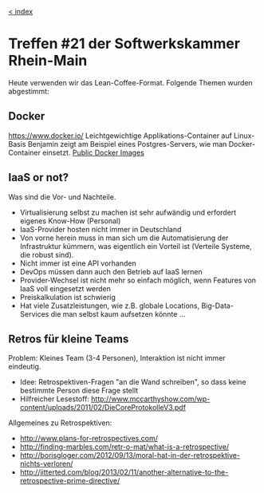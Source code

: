 [< index](/wiki/rheinmain/index)

Treffen #21 der Softwerkskammer Rhein-Main
=====================================

Heute verwenden wir das Lean-Coffee-Format.
Folgende Themen wurden abgestimmt:

Docker
----------
https://www.docker.io/
Leichtgewichtige Applikations-Container auf Linux-Basis
Benjamin zeigt am Beispiel eines Postgres-Servers, wie man Docker-Container einsetzt.
[Public Docker Images](https://github.com/dotcloud/docker/wiki/Public-docker-images)

IaaS or not?
---------------
Was sind die Vor- und Nachteile.

- Virtualisierung selbst zu machen ist sehr aufwändig und erfordert eigenes Know-How (Personal)
- IaaS-Provider hosten nicht immer in Deutschland
- Von vorne herein muss in man sich um die Automatisierung der Infrastruktur kümmern, was eigentlich ein Vorteil ist (Verteile Systeme, die robust sind).
- Nicht immer ist eine API vorhanden
- DevOps müssen dann auch den Betrieb auf IaaS lernen
- Provider-Wechsel ist nicht mehr so einfach möglich, wenn Features von IaaS voll eingesetzt werden 
- Preiskalkulation ist schwierig
- Hat viele Zusatzleistungen, wie z.B. globale Locations, Big-Data-Services die man selbst kaum aufsetzen könnte …

Retros für kleine Teams
--------------------------------
Problem: Kleines Team (3-4 Personen), Interaktion ist nicht immer eindeutig.

- Idee: Retrospektiven-Fragen "an die Wand schreiben", so dass keine bestimmte Person diese Frage stellt
- Hilfreicher Lesestoff: http://www.mccarthyshow.com/wp-content/uploads/2011/02/DieCoreProtokolleV3.pdf

Allgemeines zu Retrospektiven:

- http://www.plans-for-retrospectives.com/
- http://finding-marbles.com/retr-o-mat/what-is-a-retrospective/
- http://borisgloger.com/2012/09/13/moral-hat-in-der-retrospektive-nichts-verloren/
- http://jitterted.com/blog/2013/02/11/another-alternative-to-the-retrospective-prime-directive/